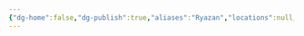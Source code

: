 ```yaml
---
{"dg-home":false,"dg-publish":true,"aliases":"Ryazan","locations":null,"tag":null,"date":null,"location":[54.6702523,39.68844236231995],"title":"Ryazan, Ryazan Oblast, Central Federal District, Russia","permalink":"/maps/ryazan-ryazan-oblast-central-federal-district-russia/","dgHomeLink":true,"dgPassFrontmatter":true}
---
```


